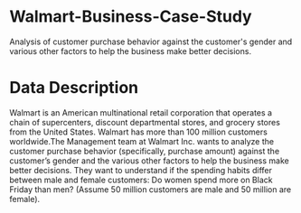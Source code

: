 # Walmart-Business-Case-Study
Analysis of customer purchase behavior against the customer's gender and various other factors to help the business make better decisions.

# Data Description
Walmart is an American multinational retail corporation that operates a chain of supercenters, discount departmental stores, and grocery stores from the United States. Walmart has more than 100 million customers worldwide.The Management team at Walmart Inc. wants to analyze the customer purchase behavior (specifically, purchase amount) against the customer’s gender and the various other factors to help the business make better decisions. They want to understand if the spending habits differ between male and female customers: Do women spend more on Black Friday than men? (Assume 50 million customers are male and 50 million are female).
